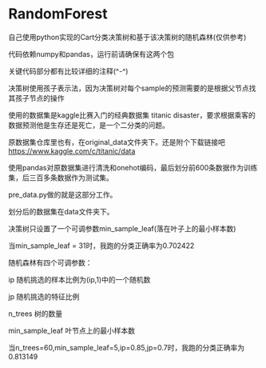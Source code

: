 # RandomForest
自己使用python实现的Cart分类决策树和基于该决策树的随机森林(仅供参考)

代码依赖numpy和pandas，运行前请确保有这两个包

关键代码部分都有比较详细的注释(^-^)

决策树使用孩子表示法，因为决策树对每个sample的预测需要的是根据父节点找其孩子节点的操作


使用的数据集是kaggle比赛入门的经典数据集 titanic disaster，要求根据乘客的数据预测他是生存还是死亡，是一个二分类的问题。

原数据集仓库里也有，在original_data文件夹下。还是附个下载链接吧 https://www.kaggle.com/c/titanic/data


使用pandas对原数据集进行清洗和onehot编码，最后划分前600条数据作为训练集，后三百多条数据作为测试集。

pre_data.py做的就是这部分工作。

划分后的数据集在data文件夹下。


决策树只设置了一个可调参数min_sample_leaf(落在叶子上的最小样本数)

当min_sample_leaf = 31时，我跑的分类正确率为0.702422


随机森林有四个可调参数：

ip 随机挑选的样本比例为(ip,1)中的一个随机数

jp 随机挑选的特征比例

n_trees 树的数量

min_sample_leaf 叶节点上的最小样本数

当n_trees=60,min_sample_leaf=5,ip=0.85,jp=0.7时，我跑的分类正确率为0.813149

